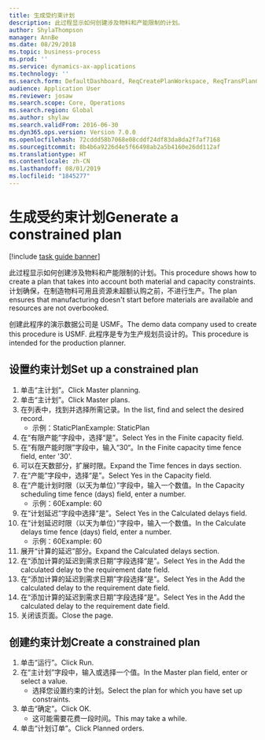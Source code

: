 ```yaml
---
title: 生成受约束计划
description: 此过程显示如何创建涉及物料和产能限制的计划。
author: ShylaThompson
manager: AnnBe
ms.date: 08/29/2018
ms.topic: business-process
ms.prod: ''
ms.service: dynamics-ax-applications
ms.technology: ''
ms.search.form: DefaultDashboard, ReqCreatePlanWorkspace, ReqTransPlanCard, ReqPlanSched
audience: Application User
ms.reviewer: josaw
ms.search.scope: Core, Operations
ms.search.region: Global
ms.author: shylaw
ms.search.validFrom: 2016-06-30
ms.dyn365.ops.version: Version 7.0.0
ms.openlocfilehash: 72cddd58b7068e08cddf24df83da8da2f7af7168
ms.sourcegitcommit: 8b4b6a9226d4e5f66498ab2a5b4160e26dd112af
ms.translationtype: HT
ms.contentlocale: zh-CN
ms.lasthandoff: 08/01/2019
ms.locfileid: "1845277"
---
```

# <a name="generate-a-constrained-plan"></a><span data-ttu-id="300e7-103">生成受约束计划</span><span class="sxs-lookup"><span data-stu-id="300e7-103">Generate a constrained plan</span></span>

[!include [task guide banner](../../includes/task-guide-banner.md)]

<span data-ttu-id="300e7-104">此过程显示如何创建涉及物料和产能限制的计划。</span><span class="sxs-lookup"><span data-stu-id="300e7-104">This procedure shows how to create a plan that takes into account both material and capacity constraints.</span></span> <span data-ttu-id="300e7-105">计划确保，在制造物料可用且资源未超额认购之前，不进行生产。</span><span class="sxs-lookup"><span data-stu-id="300e7-105">The plan ensures that manufacturing doesn't start before materials are available and resources are not overbooked.</span></span> 

<span data-ttu-id="300e7-106">创建此程序的演示数据公司是 USMF。</span><span class="sxs-lookup"><span data-stu-id="300e7-106">The demo data company used to create this procedure is USMF.</span></span> <span data-ttu-id="300e7-107">此程序是专为生产规划员设计的。</span><span class="sxs-lookup"><span data-stu-id="300e7-107">This procedure is intended for the production planner.</span></span>


## <a name="set-up-a-constrained-plan"></a><span data-ttu-id="300e7-108">设置约束计划</span><span class="sxs-lookup"><span data-stu-id="300e7-108">Set up a constrained plan</span></span>
1. <span data-ttu-id="300e7-109">单击“主计划”。</span><span class="sxs-lookup"><span data-stu-id="300e7-109">Click Master planning.</span></span>
2. <span data-ttu-id="300e7-110">单击“主计划”。</span><span class="sxs-lookup"><span data-stu-id="300e7-110">Click Master plans.</span></span>
3. <span data-ttu-id="300e7-111">在列表中，找到并选择所需记录。</span><span class="sxs-lookup"><span data-stu-id="300e7-111">In the list, find and select the desired record.</span></span>
    * <span data-ttu-id="300e7-112">示例：StaticPlan</span><span class="sxs-lookup"><span data-stu-id="300e7-112">Example: StaticPlan</span></span>  
4. <span data-ttu-id="300e7-113">在“有限产能”字段中，选择“是”。</span><span class="sxs-lookup"><span data-stu-id="300e7-113">Select Yes in the Finite capacity field.</span></span>
5. <span data-ttu-id="300e7-114">在“有限产能时限”字段中，输入“30“。</span><span class="sxs-lookup"><span data-stu-id="300e7-114">In the Finite capacity time fence field, enter '30'.</span></span>
6. <span data-ttu-id="300e7-115">可以在天数部分，扩展时限。</span><span class="sxs-lookup"><span data-stu-id="300e7-115">Expand the Time fences in days section.</span></span>
7. <span data-ttu-id="300e7-116">在“产能”字段中，选择“是”。</span><span class="sxs-lookup"><span data-stu-id="300e7-116">Select Yes in the Capacity field.</span></span>
8. <span data-ttu-id="300e7-117">在“产能计划时限（以天为单位）”字段中，输入一个数值。</span><span class="sxs-lookup"><span data-stu-id="300e7-117">In the Capacity scheduling time fence (days) field, enter a number.</span></span>
    * <span data-ttu-id="300e7-118">示例：60</span><span class="sxs-lookup"><span data-stu-id="300e7-118">Example: 60</span></span>  
9. <span data-ttu-id="300e7-119">在“计划延迟”字段中选择“是”。</span><span class="sxs-lookup"><span data-stu-id="300e7-119">Select Yes in the Calculated delays field.</span></span>
10. <span data-ttu-id="300e7-120">在“计划延迟时限（以天为单位）”字段中，输入一个数值。</span><span class="sxs-lookup"><span data-stu-id="300e7-120">In the Calculate delays time fence (days) field, enter a number.</span></span>
    * <span data-ttu-id="300e7-121">示例：60</span><span class="sxs-lookup"><span data-stu-id="300e7-121">Example: 60</span></span>  
11. <span data-ttu-id="300e7-122">展开“计算的延迟”部分。</span><span class="sxs-lookup"><span data-stu-id="300e7-122">Expand the Calculated delays section.</span></span>
12. <span data-ttu-id="300e7-123">在“添加计算的延迟到需求日期”字段选择“是”。</span><span class="sxs-lookup"><span data-stu-id="300e7-123">Select Yes in the Add the calculated delay to the requirement date field.</span></span>
13. <span data-ttu-id="300e7-124">在“添加计算的延迟到需求日期”字段选择“是”。</span><span class="sxs-lookup"><span data-stu-id="300e7-124">Select Yes in the Add the calculated delay to the requirement date field.</span></span>
14. <span data-ttu-id="300e7-125">在“添加计算的延迟到需求日期”字段选择“是”。</span><span class="sxs-lookup"><span data-stu-id="300e7-125">Select Yes in the Add the calculated delay to the requirement date field.</span></span>
15. <span data-ttu-id="300e7-126">关闭该页面。</span><span class="sxs-lookup"><span data-stu-id="300e7-126">Close the page.</span></span>

## <a name="create-a-constrained-plan"></a><span data-ttu-id="300e7-127">创建约束计划</span><span class="sxs-lookup"><span data-stu-id="300e7-127">Create a constrained plan</span></span>
1. <span data-ttu-id="300e7-128">单击“运行”。</span><span class="sxs-lookup"><span data-stu-id="300e7-128">Click Run.</span></span>
2. <span data-ttu-id="300e7-129">在“主计划”字段中，输入或选择一个值。</span><span class="sxs-lookup"><span data-stu-id="300e7-129">In the Master plan field, enter or select a value.</span></span>
    * <span data-ttu-id="300e7-130">选择您设置约束的计划。</span><span class="sxs-lookup"><span data-stu-id="300e7-130">Select the plan for which you have set up constraints.</span></span>  
3. <span data-ttu-id="300e7-131">单击“确定”。</span><span class="sxs-lookup"><span data-stu-id="300e7-131">Click OK.</span></span>
    * <span data-ttu-id="300e7-132">这可能需要花费一段时间。</span><span class="sxs-lookup"><span data-stu-id="300e7-132">This may take a while.</span></span>  
4. <span data-ttu-id="300e7-133">单击“计划订单”。</span><span class="sxs-lookup"><span data-stu-id="300e7-133">Click Planned orders.</span></span>

